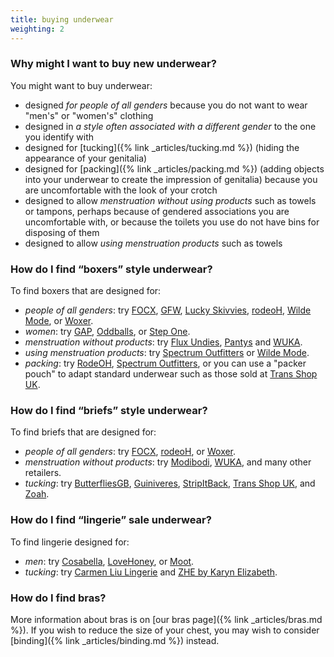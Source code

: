 ```yaml
---
title: buying underwear
weighting: 2
---
```


### Why might I want to buy new underwear?

You might want to buy underwear:

- designed *for people of all genders* because you do not want to wear "men's" or "women's" clothing
- designed in *a style often associated with a different gender* to the one you identify with
- designed for [tucking]({% link _articles/tucking.md %}) (hiding the appearance of your genitalia)
- designed for [packing]({% link _articles/packing.md %}) (adding objects into your underwear to create the impression of genitalia) because you are uncomfortable with the look of your crotch
- designed to allow *menstruation without using products* such as towels or tampons, perhaps because of gendered associations you are uncomfortable with, or because the toilets you use do not have bins for disposing of them
- designed to allow *using menstruation products* such as towels

### How do I find “boxers” style underwear?

To find boxers that are designed for:

- *people of all genders*: try [FOCX](https://focx.co.uk/), [GFW](https://www.genderfreeworld.com/collections/underwear), [Lucky Skivvies](https://www.luckyskivvies.com/), [rodeoH](https://rodeoh.com/collections/underwear), [Wilde Mode](https://wildemode.com/collections/mens-womens-boxer-shorts), or [Woxer](https://woxer.com/).
- *women*: try [GAP](https://www.gap.co.uk/), [Oddballs](https://www.myoddballs.com/collections/ladies-boxer-shorts), or [Step One](https://uk.stepone.life/products/womens-boxer-tap-shoe).
- *menstruation without products*: try [Flux Undies](https://www.fluxundies.com/collections/period-pants/products/the-boxer-short), [Pantys](https://pantys.com/en-gb/collections/absorbent-underwear/products/boxer) and [WUKA](https://wuka.co.uk/collections/boxer-shorts).
- *using menstruation products*: try [Spectrum Outfitters](https://spectrumoutfitters.co.uk/pages/3-in-1-spectrum-boxer) or [Wilde Mode](https://wildemode.com/collections/mens-womens-boxer-shorts).
- *packing*: try [RodeOH](https://rodeoh.com/collections/packer-underwear), [Spectrum Outfitters](https://spectrumoutfitters.co.uk/pages/3-in-1-spectrum-boxer), or you can use a "packer pouch" to adapt standard underwear such as those sold at [Trans Shop UK](https://uktransshop.co.uk/).

### How do I find “briefs” style underwear?

To find briefs that are designed for:

- *people of all genders*: try [FOCX](https://focx.co.uk/), [rodeoH](https://rodeoh.com/collections/underwear), or [Woxer](https://woxer.com/).
- *menstruation without products*: try [Modibodi](https://www.modibodi.co.uk/), [WUKA](https://wuka.co.uk/), and many other retailers.
- *tucking*: try [ButterfliesGB](https://beautifullyhandmade.co.uk/store/butterfliesgb/), [Guiniveres](https://guiniveres.co.uk), [StripItBack](https://www.etsy.com/uk/shop/Stripitback), [Trans Shop UK](https://uktransshop.co.uk/collections/gaffs), and [Zoah](https://zoah.shop/).

### How do I find “lingerie” sale underwear?

To find lingerie designed for:

- *men*: try [Cosabella](https://eu.cosabella.com/collections/mens), [LoveHoney](https://www.lovehoney.co.uk/lingerie/mens-underwear), or [Moot](https://mootlingerie.com). 
- *tucking*: try [Carmen Liu Lingerie](https://www.carmenliulingerie.co.uk) and [ZHE by Karyn Elizabeth](https://zhebykarynelizabeth.com).

### How do I find bras?

More information about bras is on [our bras page]({% link _articles/bras.md %}). If you wish to reduce the size of your chest, you may wish to consider [binding]({% link _articles/binding.md %}) instead.
